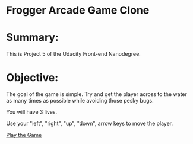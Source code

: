 Frogger Arcade Game Clone
===============================

# Summary:

This is Project 5 of the Udacity Front-end Nanodegree.  


# Objective:

The goal of the game is simple.  Try and get the player across to the water as many times as possible while avoiding those pesky bugs.

You will have 3 lives.

Use your "left", "right", "up", "down", arrow keys to move the player.

<a href="https://rld2121.github.io/frogger/" target="_blank">Play the Game</a>


